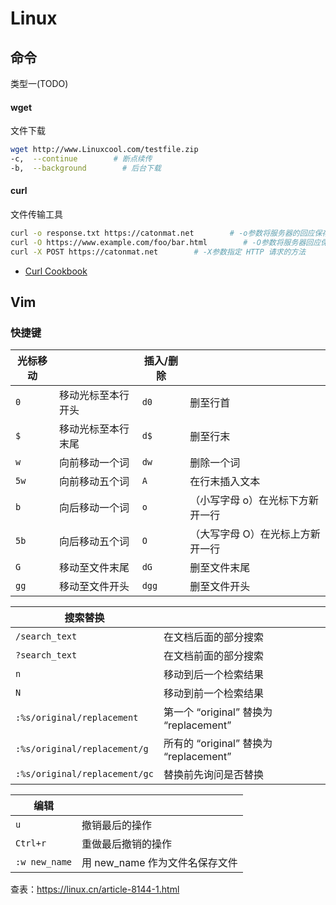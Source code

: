 # Linux

## 命令

类型一(TODO)

#### wget

文件下载

```sh
wget http://www.Linuxcool.com/testfile.zip
-c,  --continue        # 断点续传
-b,  --background        # 后台下载
```

#### curl

文件传输工具

```sh
curl -o response.txt https://catonmat.net        # -o参数将服务器的回应保存成文件，等同于wget命令
curl -O https://www.example.com/foo/bar.html        # -O参数将服务器回应保存成文件，并将 URL 的最后部分当作文件名
curl -X POST https://catonmat.net        # -X参数指定 HTTP 请求的方法
```

- [Curl Cookbook](https://catonmat.net/cookbooks/curl)

## Vim

### 快捷键

| 光标移动 |           | 插入/删除 |                   |
| ---- | --------- | ----- | ----------------- |
| `0`  | 移动光标至本行开头 | `d0`  | 删至行首              |
| `$`  | 移动光标至本行末尾 | `d$`  | 删至行末              |
| `w`  | 向前移动一个词   | `dw`  | 删除一个词             |
| `5w` | 向前移动五个词   | `A`   | 在行末插入文本           |
| `b`  | 向后移动一个词   | `o`   | （小写字母 o）在光标下方新开一行 |
| `5b` | 向后移动五个词   | `O`   | （大写字母 O）在光标上方新开一行 |
| `G`  | 移动至文件末尾   | `dG`  | 删至文件末尾            |
| `gg` | 移动至文件开头   | `dgg` | 删至文件开头            |

| 搜索替换                          |                                  |
| ----------------------------- | -------------------------------- |
| `/search_text`                | 在文档后面的部分搜索                       |
| `?search_text`                | 在文档前面的部分搜索                       |
| `n`                           | 移动到后一个检索结果                       |
| `N`                           | 移动到前一个检索结果                       |
| `:%s/original/replacement`    | 第一个 “original” 替换为 “replacement” |
| `:%s/original/replacement/g`  | 所有的 “original” 替换为 “replacement” |
| `:%s/original/replacement/gc` | 替换前先询问是否替换                       |

| 编辑            |                      |
| ------------- | -------------------- |
| `u`           | 撤销最后的操作              |
| `Ctrl+r`      | 重做最后撤销的操作            |
| `:w new_name` | 用 new_name 作为文件名保存文件 |

查表：<https://linux.cn/article-8144-1.html>
